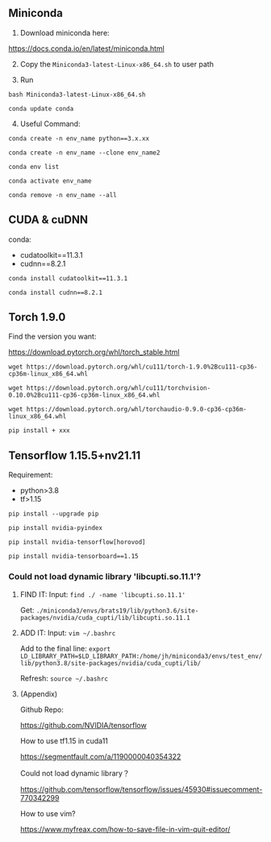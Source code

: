 ## Miniconda

1. Download miniconda here:

https://docs.conda.io/en/latest/miniconda.html

2. Copy the `Miniconda3-latest-Linux-x86_64.sh` to user path
   
3. Run
   
`bash Miniconda3-latest-Linux-x86_64.sh`

`conda update conda`


4. Useful Command: 
   
`conda create -n env_name python==3.x.xx`

`conda create -n env_name --clone env_name2`

`conda env list`

`conda activate env_name`

`conda remove -n env_name --all`




## CUDA & cuDNN

conda:
- cudatoolkit==11.3.1
- cudnn==8.2.1

`conda install cudatoolkit==11.3.1`

`conda install cudnn==8.2.1`




## Torch 1.9.0

Find the version you want:

https://download.pytorch.org/whl/torch_stable.html


`wget https://download.pytorch.org/whl/cu111/torch-1.9.0%2Bcu111-cp36-cp36m-linux_x86_64.whl`

`wget https://download.pytorch.org/whl/cu111/torchvision-0.10.0%2Bcu111-cp36-cp36m-linux_x86_64.whl`

`wget https://download.pytorch.org/whl/torchaudio-0.9.0-cp36-cp36m-linux_x86_64.whl`

`pip install + xxx`


## Tensorflow 1.15.5+nv21.11

Requirement:
- python>3.8
- tf>1.15

`pip install --upgrade pip`

`pip install nvidia-pyindex`

`pip install nvidia-tensorflow[horovod]`

`pip install nvidia-tensorboard==1.15`


### Could not load dynamic library 'libcupti.so.11.1'?

1. FIND IT:
    Input:
    `find ./ -name 'libcupti.so.11.1'`

    Get:
    `./miniconda3/envs/brats19/lib/python3.6/site-packages/nvidia/cuda_cupti/lib/libcupti.so.11.1`

2. ADD IT:
    Input:
    `vim ~/.bashrc`

    Add to the final line:
    `export LD_LIBRARY_PATH=$LD_LIBRARY_PATH:/home/jh/miniconda3/envs/test_env/lib/python3.8/site-packages/nvidia/cuda_cupti/lib/`

    Refresh:
    `source ~/.bashrc`


3. (Appendix)

    Github Repo:

    https://github.com/NVIDIA/tensorflow

    How to use tf1.15 in cuda11

    https://segmentfault.com/a/1190000040354322

    Could not load dynamic library？

    https://github.com/tensorflow/tensorflow/issues/45930#issuecomment-770342299

    How to use vim?

    https://www.myfreax.com/how-to-save-file-in-vim-quit-editor/
